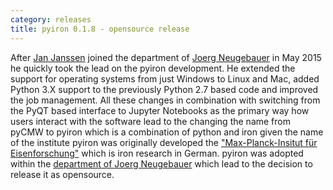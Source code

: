 ```yaml
---
category: releases
title: pyiron 0.1.8 - opensource release
---
```

After [Jan Janssen](http://www.jan-janssen.com/) joined the department of [Joerg Neugebauer](https://www.mpie.de/person/43010/2763386) in May 2015 he quickly took the lead on the pyiron development. He extended the support for operating systems from just Windows to Linux and Mac, added Python 3.X support to the previously Python 2.7 based code and improved the job management. All these changes in combination with switching from the PyQT based interface to Jupyter Notebooks as the primary way how users interact with the software lead to the changing the name from pyCMW to pyiron which is a combination of python and iron given the name of the institute pyiron was originally developed the ["Max-Planck-Insitut für Eisenforschung"](https://www.mpie.de/CM) which is iron research in German. pyiron was adopted within the [department of Joerg Neugebauer](https://www.mpie.de/CM) which lead to the decision to release it as opensource.
